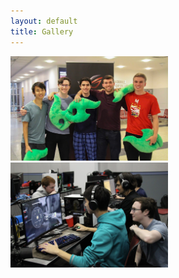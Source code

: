 ```yaml
---
layout: default
title: Gallery
---
```


<img style="width:50%" src='assets/images/howitbe.jpeg'>
<img style="width:50%" src='assets/images/lewk.jpeg'>